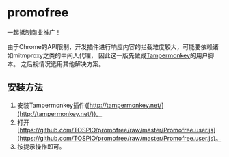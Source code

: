 # promofree
一起抵制商业推广！

由于Chrome的API限制，开发插件进行响应内容的拦截难度较大，可能要依赖诸如mitmproxy之类的中间人代理，
因此这一版先做成[Tampermonkey](https://github.com/Tampermonkey/tampermonkey)的用户脚本。
之后视情况选用其他解决方案。

## 安装方法

1. 安装Tampermonkey插件([http://tampermonkey.net/](http://tampermonkey.net/))。
2. 打开[https://github.com/TOSPIO/promofree/raw/master/Promofree.user.js](https://github.com/TOSPIO/promofree/raw/master/Promofree.user.js)。
3. 按提示操作即可。
